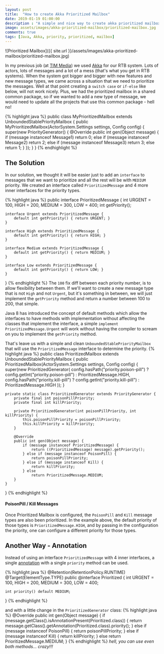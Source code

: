 ```yaml
---
layout: post
title:  "How to create Akka Prioritized Mailbox"
date: 2019-01-19 01:00:00
description : "A simple and nice way to create akka prioritized mailbox"
image: assets/images/akka-prioritized-mailbox/prioritized-mailbox.jpg
comments: true
tags: [Java, Akka, priority, prioritized, mailbox]
---
```

![Prioritized Mailbox]({{ site.url }}/assets/images/akka-prioritized-mailbox/prioritized-mailbox.jpg)

In my previous job (at [TIM Media][tim-site]) we used [Akka][akka] for our RTB system. Lots of actors, lots of messages and a lot of a mess (that's what you get in RTB systems).
When the system got bigger and bigger with new features and new message types, we came across a situation that we need to prioritize the messages.
Well at that point creating a `switch case` or `if-else` like below, will not work nicely. Plus, we had the prioritized mailbox in a shared common package, so if we wanted to add a new type of message, we would need to update all the projects that use this common package - hell no!

{% highlight java %}
public class MyPrioritizedMailbox extends UnboundedStablePriorityMailbox {
  public MyPrioritizedMailbox(ActorSystem.Settings settings, Config config) {
    super(new PriorityGenerator() {
      @Override
      public int gen(Object message) {
        if (message instanceof Message1)
          return 0;
        else if (message instanceof Message2)
          return 2;
        else if (message instanceof Message3)
          return 3;
        else
          return 1;
      }
    });
  }
}
{% endhighlight %}

## The Solution

In our solution, we thought it will be easier just to add an `interface` to messages that we want to prioritize and all the rest will be with `MEDIUM` priority.
We created an interface called `PrioritizedMessage` and 4 more inner interfaces for the priority types.

{% highlight java %}
public interface PrioritizedMessage {
    int URGENT = 100, HIGH = 200, MEDIUM = 300, LOW = 400;
    int getPriority();

    interface Urgent extends PrioritizedMessage {
        default int getPriority() { return URGENT; }
    }

    interface High extends PrioritizedMessage {
        default int getPriority() { return HIGH; }
    }

    interface Medium extends PrioritizedMessage {
        default int getPriority() { return MEDIUM; }
    }

    interface Low extends PrioritizedMessage {
        default int getPriority() { return LOW; }
    }
}
{% endhighlight %}
The `100` fix diff between each priority number, is to allow flexibility between them. If we'll want to create a new message type that is not `High` and not `Urgent`, but it's something in between,
we will just implement the `getPriority` method and return a number between 100 to 200, that simple.

Java 8 has introduced the concept of default methods which allow the interfaces to have methods with implementation without affecting the classes that implement the interface,
a simple `implement PrioritizedMessage.Urgent` will work without having the compiler to scream on you to implement the `getPriority` method.

That's leave us with a simple and clean `UnboundedStablePriorityMailbox` that will use the `PrioritizedMessage` interface to determine the priority.
{% highlight java %}
public class PrioritizedMailbox extends UnboundedStablePriorityMailbox {
    public PrioritizedMailbox(ActorSystem.Settings settings, Config config) {
        super(new PrioritizedGenerator(
                config.hasPath("priority.poison-pill") ? config.getInt("priority.poison-pill") : PrioritizedMessage.HIGH,
                config.hasPath("priority.kill-pill") ? config.getInt("priority.kill-pill") : PrioritizedMessage.HIGH
        ));
    }

    private static class PrioritizedGenerator extends PriorityGenerator {
        private final int poisonPillPriority;
        private final int killPriority;

        private PrioritizedGenerator(int poisonPillPriority, int killPriority) {
            this.poisonPillPriority = poisonPillPriority;
            this.killPriority = killPriority;
        }

        @Override
        public int gen(Object message) {
            if (message instanceof PrioritizedMessage) {
                return ((PrioritizedMessage) message).getPriority();
            } else if (message instanceof PoisonPill) {
                return poisonPillPriority;
            } else if (message instanceof Kill) {
                return killPriority;
            } else
                return PrioritizedMessage.MEDIUM;
        }
    }
}
{% endhighlight %}

#### PoisonPill / Kill Messages

Once Prioritized Mailbox is configured, the `PoisonPill` and `Kill` message types are also been prioritized.
In the example above, the default priority of those types is `PrioritizedMessage.HIGH`, and by passing in the configuration the priority, one can configure a different priority for those types.

## Another Way - Annotation
Instead of using an interface `PrioritizedMessage` with 4 inner interfaces, a single [annotation][java-annotation] with a single `priority` method can be used.

{% highlight java %}
@Retention(RetentionPolicy.RUNTIME)
@Target(ElementType.TYPE)
public @interface Prioritized {
    int URGENT = 100, HIGH = 200, MEDIUM = 300, LOW = 400;

    int priority() default MEDIUM;
}
{% endhighlight %}

and with a little change in the `PrioritizedGenerator` class:
{% highlight java %}
@Override
public int gen(Object message) {
    if (message.getClass().isAnnotationPresent(Prioritized.class)) {
        return message.getClass().getAnnotation(Prioritized.class).priority();
    } else if (message instanceof PoisonPill) {
        return poisonPillPriority;
    } else if (message instanceof Kill) {
        return killPriority;
    } else
        return PrioritizedMessage.MEDIUM;
}
{% endhighlight %}
_hell, you can use even both methods... crazy!!!_


[tim-site]: http://thetimmedia.com
[akka]: https://akka.io
[java-annotation]: https://en.wikipedia.org/wiki/Java_annotation